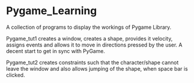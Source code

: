 # Pygame_Learning
A collection of programs to display the workings of Pygame Library.
<p>Pygame_tut1 creates a window, creates a shape, provides it velocity, assigns events and allows it to move in directions pressed by the user. A decent start to get in sync with PyGame.</p>
<p>Pygame_tut2 creates constraints such that the character/shape cannot leave the window and also allows jumping of the shape, when space bar is clicked.</p>
